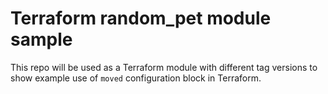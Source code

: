 # Terraform random_pet module sample

This repo will be used as a Terraform module with different tag versions to show example use of `moved` configuration block in Terraform.
